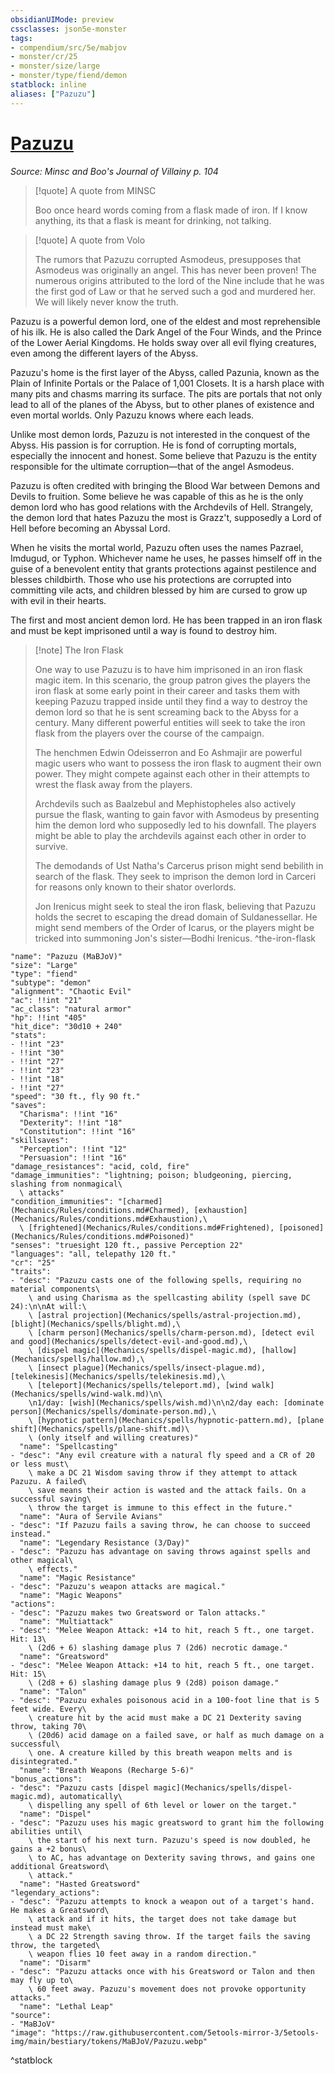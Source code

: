 ```yaml
---
obsidianUIMode: preview
cssclasses: json5e-monster
tags:
- compendium/src/5e/mabjov
- monster/cr/25
- monster/size/large
- monster/type/fiend/demon
statblock: inline
aliases: ["Pazuzu"]
---
```

# [Pazuzu](Mechanics\bestiary\npc/pazuzu-mabjov.md)
*Source: Minsc and Boo's Journal of Villainy p. 104*  

> [!quote] A quote from MINSC  
> 
> Boo once heard words coming from a flask made of iron. If I know anything, its that a flask is meant for drinking, not talking.

> [!quote] A quote from Volo  
> 
> The rumors that Pazuzu corrupted Asmodeus, presupposes that Asmodeus was originally an angel. This has never been proven! The numerous origins attributed to the lord of the Nine include that he was the first god of Law or that he served such a god and murdered her. We will likely never know the truth.

Pazuzu is a powerful demon lord, one of the eldest and most reprehensible of his ilk. He is also called the Dark Angel of the Four Winds, and the Prince of the Lower Aerial Kingdoms. He holds sway over all evil flying creatures, even among the different layers of the Abyss.

Pazuzu's home is the first layer of the Abyss, called Pazunia, known as the Plain of Infinite Portals or the Palace of 1,001 Closets. It is a harsh place with many pits and chasms marring its surface. The pits are portals that not only lead to all of the planes of the Abyss, but to other planes of existence and even mortal worlds. Only Pazuzu knows where each leads.

Unlike most demon lords, Pazuzu is not interested in the conquest of the Abyss. His passion is for corruption. He is fond of corrupting mortals, especially the innocent and honest. Some believe that Pazuzu is the entity responsible for the ultimate corruption—that of the angel Asmodeus.

Pazuzu is often credited with bringing the Blood War between Demons and Devils to fruition. Some believe he was capable of this as he is the only demon lord who has good relations with the Archdevils of Hell. Strangely, the demon lord that hates Pazuzu the most is Grazz't, supposedly a Lord of Hell before becoming an Abyssal Lord.

When he visits the mortal world, Pazuzu often uses the names Pazrael, Imdugud, or Typhon. Whichever name he uses, he passes himself off in the guise of a benevolent entity that grants protections against pestilence and blesses childbirth. Those who use his protections are corrupted into committing vile acts, and children blessed by him are cursed to grow up with evil in their hearts.

The first and most ancient demon lord. He has been trapped in an iron flask and must be kept imprisoned until a way is found to destroy him.

> [!note] The Iron Flask
> 
> One way to use Pazuzu is to have him imprisoned in an iron flask magic item. In this scenario, the group patron gives the players the iron flask at some early point in their career and tasks them with keeping Pazuzu trapped inside until they find a way to destroy the demon lord so that he is sent screaming back to the Abyss for a century. Many different powerful entities will seek to take the iron flask from the players over the course of the campaign.
> 
> The henchmen Edwin Odeisserron and Eo Ashmajir are powerful magic users who want to possess the iron flask to augment their own power. They might compete against each other in their attempts to wrest the flask away from the players.
> 
> Archdevils such as Baalzebul and Mephistopheles also actively pursue the flask, wanting to gain favor with Asmodeus by presenting him the demon lord who supposedly led to his downfall. The players might be able to play the archdevils against each other in order to survive.
> 
> The demodands of Ust Natha's Carcerus prison might send bebilith in search of the flask. They seek to imprison the demon lord in Carceri for reasons only known to their shator overlords.
> 
> Jon Irenicus might seek to steal the iron flask, believing that Pazuzu holds the secret to escaping the dread domain of Suldanessellar. He might send members of the Order of Icarus, or the players might be tricked into summoning Jon's sister—Bodhi Irenicus.
^the-iron-flask

```statblock
"name": "Pazuzu (MaBJoV)"
"size": "Large"
"type": "fiend"
"subtype": "demon"
"alignment": "Chaotic Evil"
"ac": !!int "21"
"ac_class": "natural armor"
"hp": !!int "405"
"hit_dice": "30d10 + 240"
"stats":
- !!int "23"
- !!int "30"
- !!int "27"
- !!int "23"
- !!int "18"
- !!int "27"
"speed": "30 ft., fly 90 ft."
"saves":
  "Charisma": !!int "16"
  "Dexterity": !!int "18"
  "Constitution": !!int "16"
"skillsaves":
  "Perception": !!int "12"
  "Persuasion": !!int "16"
"damage_resistances": "acid, cold, fire"
"damage_immunities": "lightning; poison; bludgeoning, piercing, slashing from nonmagical\
  \ attacks"
"condition_immunities": "[charmed](Mechanics/Rules/conditions.md#Charmed), [exhaustion](Mechanics/Rules/conditions.md#Exhaustion),\
  \ [frightened](Mechanics/Rules/conditions.md#Frightened), [poisoned](Mechanics/Rules/conditions.md#Poisoned)"
"senses": "truesight 120 ft., passive Perception 22"
"languages": "all, telepathy 120 ft."
"cr": "25"
"traits":
- "desc": "Pazuzu casts one of the following spells, requiring no material components\
    \ and using Charisma as the spellcasting ability (spell save DC 24):\n\nAt will:\
    \ [astral projection](Mechanics/spells/astral-projection.md), [blight](Mechanics/spells/blight.md),\
    \ [charm person](Mechanics/spells/charm-person.md), [detect evil and good](Mechanics/spells/detect-evil-and-good.md),\
    \ [dispel magic](Mechanics/spells/dispel-magic.md), [hallow](Mechanics/spells/hallow.md),\
    \ [insect plague](Mechanics/spells/insect-plague.md), [telekinesis](Mechanics/spells/telekinesis.md),\
    \ [teleport](Mechanics/spells/teleport.md), [wind walk](Mechanics/spells/wind-walk.md)\n\
    \n1/day: [wish](Mechanics/spells/wish.md)\n\n2/day each: [dominate person](Mechanics/spells/dominate-person.md),\
    \ [hypnotic pattern](Mechanics/spells/hypnotic-pattern.md), [plane shift](Mechanics/spells/plane-shift.md)\
    \ (only itself and willing creatures)"
  "name": "Spellcasting"
- "desc": "Any evil creature with a natural fly speed and a CR of 20 or less must\
    \ make a DC 21 Wisdom saving throw if they attempt to attack Pazuzu. A failed\
    \ save means their action is wasted and the attack fails. On a successful saving\
    \ throw the target is immune to this effect in the future."
  "name": "Aura of Servile Avians"
- "desc": "If Pazuzu fails a saving throw, he can choose to succeed instead."
  "name": "Legendary Resistance (3/Day)"
- "desc": "Pazuzu has advantage on saving throws against spells and other magical\
    \ effects."
  "name": "Magic Resistance"
- "desc": "Pazuzu's weapon attacks are magical."
  "name": "Magic Weapons"
"actions":
- "desc": "Pazuzu makes two Greatsword or Talon attacks."
  "name": "Multiattack"
- "desc": "Melee Weapon Attack: +14 to hit, reach 5 ft., one target. Hit: 13\
    \ (2d6 + 6) slashing damage plus 7 (2d6) necrotic damage."
  "name": "Greatsword"
- "desc": "Melee Weapon Attack: +14 to hit, reach 5 ft., one target. Hit: 15\
    \ (2d8 + 6) slashing damage plus 9 (2d8) poison damage."
  "name": "Talon"
- "desc": "Pazuzu exhales poisonous acid in a 100-foot line that is 5 feet wide. Every\
    \ creature hit by the acid must make a DC 21 Dexterity saving throw, taking 70\
    \ (20d6) acid damage on a failed save, or half as much damage on a successful\
    \ one. A creature killed by this breath weapon melts and is disintegrated."
  "name": "Breath Weapons (Recharge 5-6)"
"bonus_actions":
- "desc": "Pazuzu casts [dispel magic](Mechanics/spells/dispel-magic.md), automatically\
    \ dispelling any spell of 6th level or lower on the target."
  "name": "Dispel"
- "desc": "Pazuzu uses his magic greatsword to grant him the following abilities until\
    \ the start of his next turn. Pazuzu's speed is now doubled, he gains a +2 bonus\
    \ to AC, has advantage on Dexterity saving throws, and gains one additional Greatsword\
    \ attack."
  "name": "Hasted Greatsword"
"legendary_actions":
- "desc": "Pazuzu attempts to knock a weapon out of a target's hand. He makes a Greatsword\
    \ attack and if it hits, the target does not take damage but instead must make\
    \ a DC 22 Strength saving throw. If the target fails the saving throw, the targeted\
    \ weapon flies 10 feet away in a random direction."
  "name": "Disarm"
- "desc": "Pazuzu attacks once with his Greatsword or Talon and then may fly up to\
    \ 60 feet away. Pazuzu's movement does not provoke opportunity attacks."
  "name": "Lethal Leap"
"source":
- "MaBJoV"
"image": "https://raw.githubusercontent.com/5etools-mirror-3/5etools-img/main/bestiary/tokens/MaBJoV/Pazuzu.webp"
```
^statblock